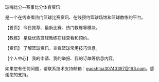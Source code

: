 球嗨比分--赛事比分体育资讯

是一个在线查看热门篮球比赛资讯、在线预约篮球场馆和篮球教练的平台。

【首页】 今日推荐、最新比赛、热门教练等模块。

【教练】 星级优质篮球教练在线查看和预约。

【资讯】 了解篮球资讯，查看篮球常用技巧信息。

【个人中心】 我的申请、我的举报、我的订单等信息内容。

如果您有任何问题，请联系技术支持邮箱：guoshiba30743397@163.com，感谢您的支持。
